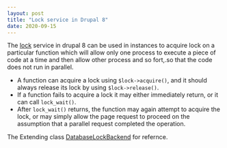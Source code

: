 ```yaml
---
layout: post
title: "Lock service in Drupal 8"
date: 2020-09-15
---
```


The [lock](https://api.drupal.org/api/drupal/core%21core.services.yml/service/lock/9.2.x) service in drupal 8 can be used in instances to acquire lock on a particular function which will allow only one process to execute a piece of code at a time and then allow other process and so fort,.so that the code does not run in parallel.

* A function can acquire a lock using `$lock->acquire()`, and it should always release its lock by using `$lock->release()`.
* If a function fails to acquire a lock it may either immediately return, or it can call `lock_wait()`. 
* After `lock_wait()` returns, the function may again attempt to acquire the lock, or may simply allow the page request to proceed on the assumption that a parallel request completed the operation.

The Extending class [DatabaseLockBackend](https://api.drupal.org/api/drupal/core%21lib%21Drupal%21Core%21Lock%21DatabaseLockBackend.php/class/DatabaseLockBackend/9.2.x) for refernce.
